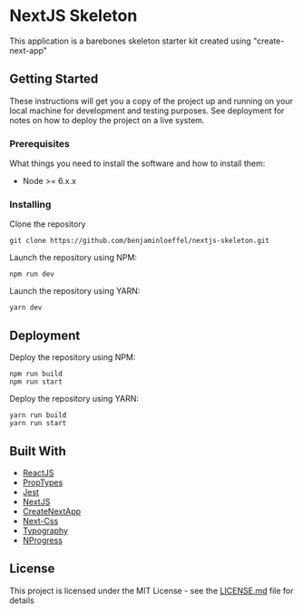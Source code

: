 # NextJS Skeleton

This application is a barebones skeleton starter kit created using "create-next-app"

## Getting Started

These instructions will get you a copy of the project up and running on your local machine for development and testing purposes. See deployment for notes on how to deploy the project on a live system.

### Prerequisites

What things you need to install the software and how to install them:

- Node >= 6.x.x

### Installing

Clone the repository

```
git clone https://github.com/benjaminloeffel/nextjs-skeleton.git
```

Launch the repository using NPM:

```
npm run dev
```

Launch the repository using YARN:

```
yarn dev
```

## Deployment

Deploy the repository using NPM:

```
npm run build
npm run start
```

Deploy the repository using YARN:

```
yarn run build
yarn run start
```

## Built With

- [ReactJS](https://github.com/facebook/react/)
- [PropTypes](https://github.com/facebook/prop-types)
- [Jest](https://github.com/facebook/jest)
- [NextJS](https://github.com/zeit/next.js/)
- [CreateNextApp](https://github.com/segmentio/create-next-app)
- [Next-Css](https://github.com/zeit/next-plugins/tree/master/packages/next-css)
- [Typography](https://github.com/KyleAMathews/typography.js?files=1)
- [NProgress](https://github.com/rstacruz/nprogress)

## License

This project is licensed under the MIT License - see the [LICENSE.md](LICENSE.md) file for details

